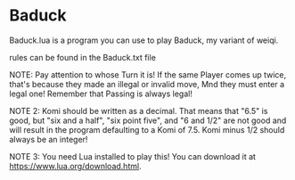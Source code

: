 # Baduck
Baduck.lua is a program you can use to play Baduck, my variant of weiqi.

rules can be found in the Baduck.txt file

NOTE: Pay attention to whose Turn it is! If the same Player comes up twice, that's because they made an illegal or invalid move, Mnd they must enter a legal one! Remember that Passing is always legal!

NOTE 2: Komi should be written as a decimal. That means that "6.5" is good, but "six and a half", "six point five", and "6 and 1/2" are not good and will result in the program defaulting to a Komi of 7.5. Komi minus 1/2 should always be an integer!

NOTE 3: You need Lua installed to play this! You can download it at https://www.lua.org/download.html.
